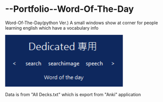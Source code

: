 # --Portfolio--Word-Of-The-Day
Word-Of-The-Day(python Ver.)
A small windows show at corner for people learning english
which have a vocabulary info

![Alt text](WordOfTheDay.png?raw=true "CLI ")

Data is from "All Decks.txt" which is export from "Anki" application 
